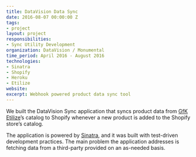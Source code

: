 ```yaml
---
title: DataVision Data Sync
date: 2016-08-07 00:00:00 Z
tags:
- project
layout: project
responsibilities:
- Sync Utility Development
organization: DataVision / Monumental
time_period: April 2016 - August 2016
technologies:
- Sinatra
- Shopify
- Heroku
- Etilize
website:
excerpt: Webhook powered product data sync tool
---
```


We built the DataVision Sync application that syncs product data from [GfK Etilize](http://www.etilize.com/index.htm)’s catalog to Shopify whenever a new product is added to the Shopify store’s catalog.

The application is powered by [Sinatra](http://www.sinatrarb.com/), and it was built with test-driven development practices. The main problem the application addresses is fetching data from a third-party provided on an as-needed basis.
